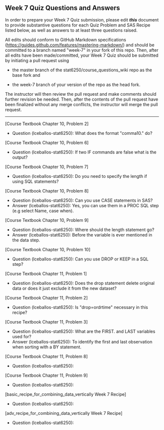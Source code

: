 ## Week 7 Quiz Questions and Answers

In order to prepare your Week 7 Quiz submission, please edit ***this*** document to provide substantive questions for each Quiz Problem and SAS Recipe listed below, as well as answers to at least three questions raised.

All edits should conform to GitHub Markdown specifications (https://guides.github.com/features/mastering-markdown/) and should be committed to a branch named "week-7" in your fork of this repo. Then, after all edits have been made/committed, your Week 7 Quiz should be submitted by initiating a pull request using

- the master branch of the stat6250/course_questions_wiki repo as the base fork and

- the week-7 branch of your version of the repo as the head fork.

The instructor will then review the pull request and make comments should further revision be needed. Then, after the contents of the pull request have been finalized without any merge conflicts, the instructor will merge the pull request.

********************************************************************************



[Course Textbook Chapter 10, Problem 2]
- Question (lceballos-stat6250): What does the format "comma10." do?



[Course Textbook Chapter 10, Problem 6]
- Question (lceballos-stat6250): If two IF commands are false what is the output?



[Course Textbook Chapter 10, Problem 7]
- Question (lceballos-stat6250): Do you need to specify the length if using SQL statements?



[Course Textbook Chapter 10, Problem 8]
- Question (lceballos-stat6250): Can you use CASE statements in SAS?
- Answer (lceballos-stat6250): Yes, you can use them in a PROC SQL step (e.g select Name, case when).



[Course Textbook Chapter 10, Problem 9]
- Question (lceballos-stat6250): Where should the length statement go?
- Answer (lceballos-stat6250): Before the variable is ever mentioned in the data step.


[Course Textbook Chapter 10, Problem 10]
- Question (lceballos-stat6250): Can you use DROP or KEEP in a SQL step?



[Course Textbook Chapter 11, Problem 1]
- Question (lceballos-stat6250): Does the drop statement delete original data or does it just exclude it from the new dataset?



[Course Textbook Chapter 11, Problem 2]
- Question (lceballos-stat6250): Is "drop=ordrtime" necessary in this recipe?



[Course Textbook Chapter 11, Problem 3]
- Question (lceballos-stat6250): What are the FIRST. and LAST variables used for?
- Answer (lceballos-stat6250): To identify the first and last observation when sorting with a BY statement.



[Course Textbook Chapter 11, Problem 8]
- Question (lceballos-stat6250): 



[Course Textbook Chapter 11, Problem 9]
- Question (lceballos-stat6250):



[basic_recipe_for_combining_data_vertically Week 7 Recipe]
- Question (lceballos-stat6250):



[adv_recipe_for_combining_data_vertically Week 7 Recipe]
- Question (lceballos-stat6250):


